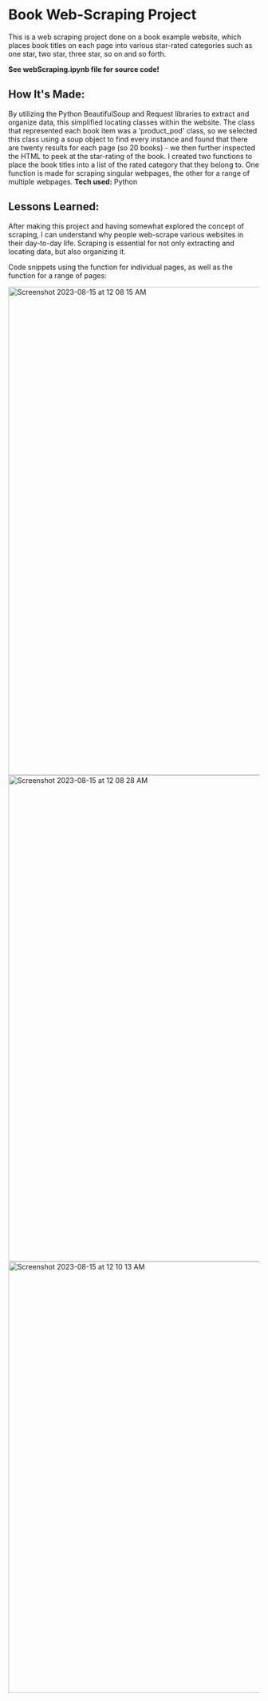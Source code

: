 # Book Web-Scraping Project
This is a web scraping project done on a book example website, which places book titles on each page into various star-rated categories such as one star, two star, three star, so on and so forth. 

**See webScraping.ipynb file for source code!**

## How It's Made:
By utilizing the Python BeautifulSoup and Request libraries to extract and organize data, this simplified locating classes within the 
website. The class that represented each book item was a 'product_pod' class, so we selected this class using a soup object to find every instance and found that there are twenty results for each page (so 20 books) - we then further inspected the HTML to peek at the star-rating of the book. I created two functions to place the book titles into a list of the rated category that they belong to. One function is made for scraping singular webpages, the other for a range of multiple webpages.
**Tech used:** Python

## Lessons Learned:
After making this project and having somewhat explored the concept of scraping, I can understand why people web-scrape various websites in their day-to-day life. Scraping is essential for not only extracting and locating data, but also organizing it.


Code snippets using the function for individual pages, as well as the function for a range of pages:

<img width="978" alt="Screenshot 2023-08-15 at 12 08 15 AM" src="https://github.com/shamshasan0/Python/assets/105460072/8c224199-6eaa-48f2-8890-5fa25a3a2b05">

<img width="974" alt="Screenshot 2023-08-15 at 12 08 28 AM" src="https://github.com/shamshasan0/Python/assets/105460072/f6a19a21-d9b3-43f1-a773-00540332de26">

<img width="864" alt="Screenshot 2023-08-15 at 12 10 13 AM" src="https://github.com/shamshasan0/Python/assets/105460072/5e73f1a6-55a9-41fa-9eb2-2217cddba0a7">
